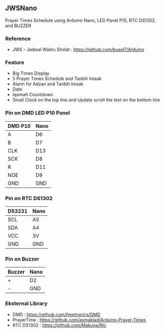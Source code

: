 ## JWSNano
Prayer Times Schedule using Arduino Nano, LED Panel P10, RTC DS1302, and BUZZER

### Reference
- JWS - Jadwal Waktu Sholat : https://github.com/busel7/Arduino

### Feature
- Big Times Display
- 5 Prayer Times Schedule and Tanbih Imsak
- Alarm for Adzan and Tanbih Imsak
- Date
- Iqomah Countdown
- Small Clock on the top line and Update scroll the text on the bottom line


### Pin on DMD LED P10 Panel

| DMD P10 | Nano  | 
| ------- | ----- |
| A       | D6    |                                                 
| B       | D7    |                                                  
| CLK     | D13   |                           
| SCK     | D8    |                           
| R       | D11   |
| NOE     | D9    |
| GND     | GND   |

### Pin on RTC DS1302

| DS3231 | Nano |
| ------ | ---- |
| SCL    | A5   |
| SDA    | A4   |
| VCC    | 3V   |
| GND    | GND  |

### Pin on Buzzer

| Buzzer | Nano  |
| ------ | ----- |
| +      | D2    |
| -      | GND   |


### Eksternal Library
- DMD : https://github.com/freetronics/DMD
- PrayerTime : https://github.com/asmaklad/Arduino-Prayer-Times
- RTC DS1302 : https://github.com/Makuna/Rtc

